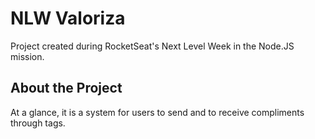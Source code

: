 # NLW Valoriza

Project created during RocketSeat's Next Level Week in the Node.JS mission.


## About the Project <a name="description"></a>

At a glance, it is a system for users to send and to receive compliments through tags. 